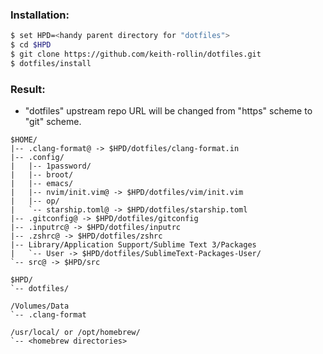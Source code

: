 ### Installation:

```bash
$ set HPD=<handy parent directory for "dotfiles">
$ cd $HPD
$ git clone https://github.com/keith-rollin/dotfiles.git
$ dotfiles/install
```

### Result:

* "dotfiles" upstream repo URL will be changed from "https" scheme to "git"
  scheme.

```text
$HOME/
|-- .clang-format@ -> $HPD/dotfiles/clang-format.in
|-- .config/
|   |-- 1password/
|   |-- broot/
|   |-- emacs/
|   |-- nvim/init.vim@ -> $HPD/dotfiles/vim/init.vim
|   |-- op/
|   `-- starship.toml@ -> $HPD/dotfiles/starship.toml
|-- .gitconfig@ -> $HPD/dotfiles/gitconfig
|-- .inputrc@ -> $HPD/dotfiles/inputrc
|-- .zshrc@ -> $HPD/dotfiles/zshrc
|-- Library/Application Support/Sublime Text 3/Packages
|   `-- User -> $HPD/dotfiles/SublimeText-Packages-User/
`-- src@ -> $HPD/src

$HPD/
`-- dotfiles/

/Volumes/Data
`-- .clang-format

/usr/local/ or /opt/homebrew/
`-- <homebrew directories>
```
